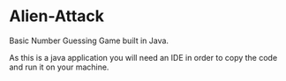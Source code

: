 # Alien-Attack
Basic Number Guessing Game built in Java.


As this is a java application you will need an IDE in order to copy the code and run it on your machine.

